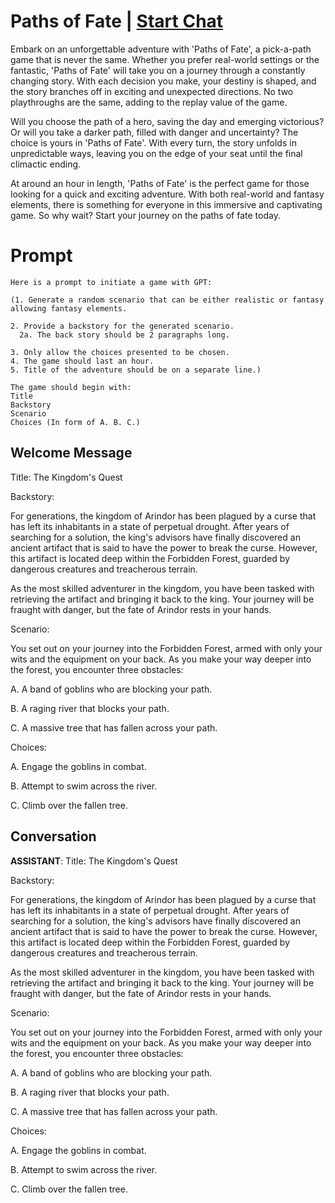 

# Paths of Fate | [Start Chat](https://gptcall.net/chat.html?data=%7B%22contact%22%3A%7B%22id%22%3A%22r0DYMcui4QEeBsJDdp_WX%22%2C%22flow%22%3Atrue%7D%7D)
Embark on an unforgettable adventure with 'Paths of Fate', a pick-a-path game that is never the same. Whether you prefer real-world settings or the fantastic, 'Paths of Fate' will take you on a journey through a constantly changing story. With each decision you make, your destiny is shaped, and the story branches off in exciting and unexpected directions. No two playthroughs are the same, adding to the replay value of the game.



Will you choose the path of a hero, saving the day and emerging victorious? Or will you take a darker path, filled with danger and uncertainty? The choice is yours in 'Paths of Fate'. With every turn, the story unfolds in unpredictable ways, leaving you on the edge of your seat until the final climactic ending.



At around an hour in length, 'Paths of Fate' is the perfect game for those looking for a quick and exciting adventure. With both real-world and fantasy elements, there is something for everyone in this immersive and captivating game. So why wait? Start your journey on the paths of fate today.

# Prompt

```
Here is a prompt to initiate a game with GPT:

(1. Generate a random scenario that can be either realistic or fantasy allowing fantasy elements.

2. Provide a backstory for the generated scenario.
  2a. The back story should be 2 paragraphs long.

3. Only allow the choices presented to be chosen.
4. The game should last an hour.
5. Title of the adventure should be on a separate line.)

The game should begin with:
Title
Backstory
Scenario
Choices (In form of A. B. C.)
```

## Welcome Message
Title: The Kingdom's Quest



Backstory:

For generations, the kingdom of Arindor has been plagued by a curse that has left its inhabitants in a state of perpetual drought. After years of searching for a solution, the king's advisors have finally discovered an ancient artifact that is said to have the power to break the curse. However, this artifact is located deep within the Forbidden Forest, guarded by dangerous creatures and treacherous terrain.



As the most skilled adventurer in the kingdom, you have been tasked with retrieving the artifact and bringing it back to the king. Your journey will be fraught with danger, but the fate of Arindor rests in your hands.



Scenario:

You set out on your journey into the Forbidden Forest, armed with only your wits and the equipment on your back. As you make your way deeper into the forest, you encounter three obstacles:



A. A band of goblins who are blocking your path.

B. A raging river that blocks your path.

C. A massive tree that has fallen across your path.



Choices:

A. Engage the goblins in combat.

B. Attempt to swim across the river.

C. Climb over the fallen tree.

## Conversation

**ASSISTANT**: Title: The Kingdom's Quest



Backstory:

For generations, the kingdom of Arindor has been plagued by a curse that has left its inhabitants in a state of perpetual drought. After years of searching for a solution, the king's advisors have finally discovered an ancient artifact that is said to have the power to break the curse. However, this artifact is located deep within the Forbidden Forest, guarded by dangerous creatures and treacherous terrain.



As the most skilled adventurer in the kingdom, you have been tasked with retrieving the artifact and bringing it back to the king. Your journey will be fraught with danger, but the fate of Arindor rests in your hands.



Scenario:

You set out on your journey into the Forbidden Forest, armed with only your wits and the equipment on your back. As you make your way deeper into the forest, you encounter three obstacles:



A. A band of goblins who are blocking your path.

B. A raging river that blocks your path.

C. A massive tree that has fallen across your path.



Choices:

A. Engage the goblins in combat.

B. Attempt to swim across the river.

C. Climb over the fallen tree.

